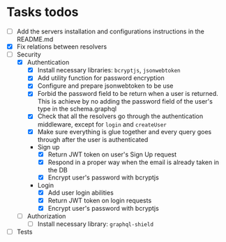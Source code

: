 # Tasks todos

- [ ] Add the servers installation and configurations instructions in the README.md
- [X] Fix relations between resolvers
- [ ] Security
  - [X] Authentication
    - [X] Install necessary libraries: `bcryptjs`, `jsonwebtoken` 
    - [X] Add utility function for password encryption
    - [X] Configure and prepare jsonwebtoken to be use
    - [X] Forbid the password field to be return when a user is returned. This is achieve by no adding the password field of the user's type in the schema.graphql
    - [X] Check that all the resolvers go through the authentication middleware, except for `login` and `createUser`
    - [X] Make sure everything is glue together and every query goes through after the user is authenticated
    - Sign up
      - [X] Return JWT token on user's Sign Up request
      - [X] Respond in a proper way when the email is already taken in the DB
      - [X] Encrypt user's password with bcryptjs
    - Login
      - [X] Add user login abilities
      - [X] Return JWT token on login requests
      - [X] Encrypt user's password with bcryptjs
  - [ ] Authorization
    - [ ] Install necessary library: `graphql-shield`
- [ ] Tests
